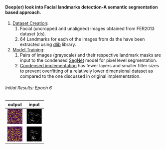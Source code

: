 #### Deep(er) look into Facial landmarks detection-A semantic segmentation based approach.



1. [Dataset Creation](https://github.com/KaunilD/facs-segmentation/blob/master/dataset-creation/csv2png.py):
   1. Facial (uncropped and unaligned) images obtained from FER2013 dataset (ds).
   2. 64 Landmarks for each of the images from ds the have been extracted using [dlib](http://dlib.net/) library.
2. [Model Training](https://github.com/KaunilD/facs-segmentation/blob/master/deep-learning/trainer.py):
   1. Pairs of images (grayscale) and their respective landmark masks are input to the condensed [SegNet](https://arxiv.org/abs/1511.00561) model for pixel level segmentation.
   2. [Condensed implementation]() has fewer layers and smaller filter sizes to prevent overfitting of a relatively lower dimensional dataset as compared to the one discussed in original implementation.



###### Initial Results: Epoch 6

| output                                                       | input                                                        |
| ------------------------------------------------------------ | ------------------------------------------------------------ |
| ![1](deep-learning/126.png) | ![1_input](dataset-creation/data_gt/target/2.png) |
| ![2](deep-learning/2.png) | ![2_input](dataset-creation/data_gt/target/127.png) |
